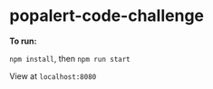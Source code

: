 # popalert-code-challenge
**To run:**

`npm install`, then `npm run start`

View at `localhost:8080`
